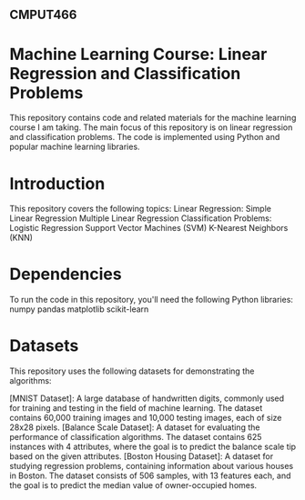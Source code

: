 ## CMPUT466
# Machine Learning Course: Linear Regression and Classification Problems

This repository contains code and related materials for the machine learning course I am taking. The main focus of this repository is on linear regression and classification problems. The code is implemented using Python and popular machine learning libraries.

# Introduction

This repository covers the following topics:
Linear Regression:
Simple Linear Regression
Multiple Linear Regression
Classification Problems:
Logistic Regression
Support Vector Machines (SVM)
K-Nearest Neighbors (KNN)

# Dependencies
To run the code in this repository, you'll need the following Python libraries:
numpy
pandas
matplotlib
scikit-learn

# Datasets

This repository uses the following datasets for demonstrating the algorithms:

[MNIST Dataset]: A large database of handwritten digits, commonly used for training and testing in the field of machine learning. The dataset contains 60,000 training images and 10,000 testing images, each of size 28x28 pixels.
[Balance Scale Dataset]: A dataset for evaluating the performance of classification algorithms. The dataset contains 625 instances with 4 attributes, where the goal is to predict the balance scale tip based on the given attributes.
[Boston Housing Dataset]: A dataset for studying regression problems, containing information about various houses in Boston. The dataset consists of 506 samples, with 13 features each, and the goal is to predict the median value of owner-occupied homes.
